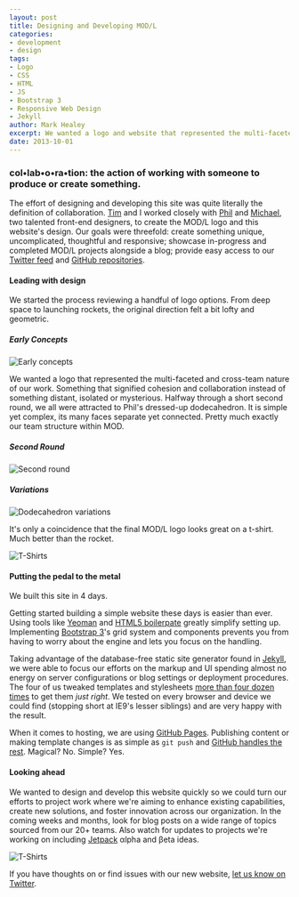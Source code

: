 ```yaml
---
layout: post
title: Designing and Developing MOD/L
categories: 
- development
- design
tags: 
- Logo
- CSS
- HTML 
- JS 
- Bootstrap 3 
- Responsive Web Design
- Jekyll
author: Mark Healey
excerpt: We wanted a logo and website that represented the multi-faceted and cross-team nature of our work.
date: 2013-10-01
---
```


### col&bull;lab&bull;o&bull;ra&bull;tion: the action of working with someone to produce or create something.

The effort of designing and developing this site was quite literally the definition of collaboration. [Tim](https://twitter.com/tim_burcham) and I worked closely with [Phil](https://twitter.com/raucreativity) and [Michael](https://twitter.com/beardfury), two talented front-end designers, to create the MOD/L logo and this website's design. Our goals were threefold: create something unique, uncomplicated, thoughtful and responsive; showcase in-progress and completed MOD/L projects alongside a blog; provide easy access to our [Twitter feed](https://twitter.com/mod_labs) and [GitHub repositories](https://github.com/markitondemand). 

#### Leading with design

We started the process reviewing a handful of logo options. From deep space to launching rockets, the original direction felt a bit lofty and geometric. 

##### Early Concepts

<img src="{{site.baseurl}}images/articles/building_modl/early_concepts.png" class="img-responsive" alt="Early concepts" />

We wanted a logo that represented the multi-faceted and cross-team nature of our work. Something that signified cohesion and collaboration instead of something distant, isolated or mysterious. Halfway through a short second round, we all were attracted to Phil's dressed-up dodecahedron. It is simple yet complex, its many faces separate yet connected. Pretty much exactly our team structure within MOD.

##### Second Round

<img src="{{site.baseurl}}images/articles/building_modl/second_round.png" class="img-responsive" alt="Second round" />

##### Variations

<img src="{{site.baseurl}}images/articles/building_modl/variations.png" class="img-responsive" alt="Dodecahedron variations" />

It's only a coincidence that the final MOD/L logo looks great on a t-shirt. Much better than the rocket.

<img src="{{site.baseurl}}images/articles/building_modl/tshirts.png" class="img-responsive" alt="T-Shirts" />

#### Putting the pedal to the metal

We built this site in 4 days.

Getting started building a simple website these days is easier than ever. Using tools like [Yeoman](http://yeoman.io/) and [HTML5 boilerpate](http://html5boilerplate.com/) greatly simplify setting up. Implementing [Bootstrap 3](http://getbootstrap.com)'s grid system and components prevents you from having to worry about the engine and lets you focus on the handling.

Taking advantage of the database-free static site generator found in [Jekyll](http://jekyllrb.com/), we were able to focus our efforts on the markup and UI spending almost no energy on server configurations or blog settings or deployment procedures. The four of us tweaked templates and stylesheets [more than four dozen times](https://github.com/modl/modl.github.io/commits/master) to get them _just right_. We tested on every browser and device we could find (stopping short at IE9's lesser siblings) and are very happy with the result.

When it comes to hosting, we are using [GitHub Pages](http://pages.github.com/). Publishing content or making template changes is as simple as `git push` and [GitHub handles the rest](http://jekyllrb.com/docs/github-pages/). Magical? No. Simple? Yes.

#### Looking ahead

We wanted to design and develop this website quickly so we could turn our efforts to project work where we're aiming to enhance existing capabilities, create new solutions, and foster innovation across our organization. In the coming weeks and months, look for blog posts on a wide range of topics sourced from our 20+ teams. Also watch for updates to projects we're working on including [Jetpack](/#jetpack) <span class="char-code">&alpha;</span>lpha and <span class="char-code">&beta;</span>eta ideas.

<img src="{{site.baseurl}}images/articles/building_modl/ipad.png" class="img-responsive" alt="T-Shirts" />

If you have thoughts on or find issues with our new website, [let us know on Twitter](https://twitter.com/mod_labs).
